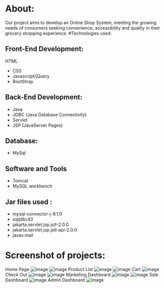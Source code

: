 # About:
Our project aims to develop an Online Shop System, meeting the growing needs of consumers seeking convenience, accessibility and quality in their grocery shopping experience.
#Technologies used:
## Front-End Development:
HTML
- CSS
- Javascript/jQuery
- BootStrap
## Back-End Development:
- Java
- JDBC (Java Database Connectivity)
- Servlet
- JSP (JavaServer Pages)
## Database:
- MySql
## Software and Tools
- Tomcat
- MySQL workbench
## Jar files used :
- mysql-connector-j-8.1.0
- sqljdbc42
- jakarta.servlet.jsp.jstl-2.0.0
- jakarta.servlet.jsp.jstl-api-2.0.0
- javax.mail
# Screenshot of projects:
Home Page
![image](https://github.com/SWP391-online-shop-system/online-shop/assets/101850766/93e23121-fe52-480d-8458-10db9400ab64)
![image](https://github.com/SWP391-online-shop-system/online-shop/assets/101850766/f6343e38-0c0e-44fb-a9c4-27ec5120d9d3)
Product List
![image](https://github.com/SWP391-online-shop-system/online-shop/assets/101850766/22955d96-8df4-4317-98f2-ae4be31da417)
![image](https://github.com/SWP391-online-shop-system/online-shop/assets/101850766/5cf38d70-5ebd-4e48-b151-946a07c1a3c8)
Cart
![image](https://github.com/SWP391-online-shop-system/online-shop/assets/101850766/17144d3c-4007-400a-98cb-76166ea3974a)
Check Out
![image](https://github.com/SWP391-online-shop-system/online-shop/assets/101850766/66c20871-cd5e-4d40-a9c8-12bc5dd6dcdd)
![image](https://github.com/SWP391-online-shop-system/online-shop/assets/101850766/2c4d56ad-1003-4087-b884-bb5f87432ab6)
Marketing Dashboard
![image](https://github.com/SWP391-online-shop-system/online-shop/assets/101850766/13c2bcf6-d2ee-46b8-b8d0-1a89ddbcd363)
![image](https://github.com/SWP391-online-shop-system/online-shop/assets/101850766/f53a4aa5-3799-4236-8dcf-593817b7eca1)
Sale Dashboard
![image](https://github.com/SWP391-online-shop-system/online-shop/assets/101850766/b6d55863-219a-4d4c-ad3a-3e3acd8706e1)
Admin Dashboard
![image](https://github.com/SWP391-online-shop-system/online-shop/assets/101850766/106ed8d7-4ef7-4456-8d64-e2dae18a70fa)
